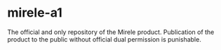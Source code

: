# mirele-a1
The official and only repository of the Mirele product. Publication of the product to the public without official dual permission is punishable.
